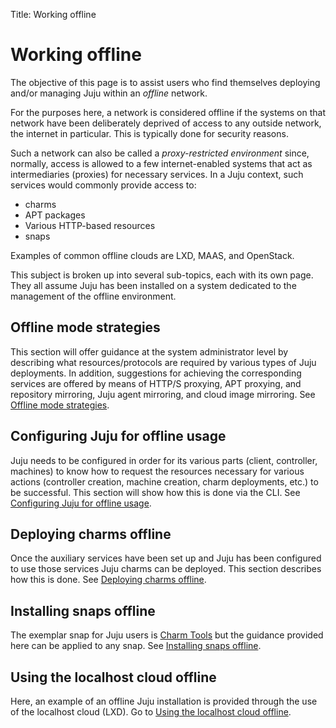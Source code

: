 Title: Working offline

# Working offline

The objective of this page is to assist users who find themselves deploying
and/or managing Juju within an *offline* network.

For the purposes here, a network is considered offline if the systems on that
network have been deliberately deprived of access to any outside network, the
internet in particular. This is typically done for security reasons.

Such a network can also be called a *proxy-restricted environment* since,
normally, access is allowed to a few internet-enabled systems that act as
intermediaries (proxies) for necessary services. In a Juju context, such
services would commonly provide access to:

 - charms
 - APT packages
 - Various HTTP-based resources
 - snaps

Examples of common offline clouds are LXD, MAAS, and OpenStack.

This subject is broken up into several sub-topics, each with its own page. They
all assume Juju has been installed on a system dedicated to the management of
the offline environment.

## Offline mode strategies

This section will offer guidance at the system administrator level by
describing what resources/protocols are required by various types of Juju
deployments. In addition, suggestions for achieving the corresponding services
are offered by means of HTTP/S proxying, APT proxying, and repository
mirroring, Juju agent mirroring, and cloud image mirroring. See
[Offline mode strategies][charms-offline-strategies].

## Configuring Juju for offline usage

Juju needs to be configured in order for its various parts (client, controller,
machines) to know how to request the resources necessary for various actions
(controller creation, machine creation, charm deployments, etc.) to be
successful. This section will show how this is done via the CLI. See
[Configuring Juju for offline usage][charms-offline-config].

## Deploying charms offline

Once the auxiliary services have been set up and Juju has been configured to
use those services Juju charms can be deployed. This section describes how this
is done. See [Deploying charms offline][charms-offline-deploying].

## Installing snaps offline

The exemplar snap for Juju users is [Charm Tools][tools-charm-tools] but the
guidance provided here can be applied to any snap. See 
[Installing snaps offline][snaps-offline-installing].

## Using the localhost cloud offline

Here, an example of an offline Juju installation is provided through the use
of the localhost cloud (LXD). Go to
[Using the localhost cloud offline][charms-offline-lxd].


<!-- LINKS -->

[charms-offline-deploying]: ./charms-offline-deploying.html
[tools-charm-tools]: ./tools-charm-tools.html
[snaps-offline-installing]: ./snaps-offline-installing.html
[charms-offline-strategies]: ./charms-offline-strategies.html
[charms-offline-config]: ./charms-offline-config.html
[charms-offline-lxd]: ./charms-offline-lxd.html
